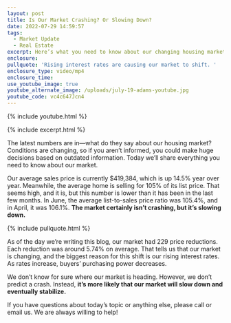 ```yaml
---
layout: post
title: Is Our Market Crashing? Or Slowing Down?
date: 2022-07-29 14:59:57
tags:
  - Market Update
  - Real Estate
excerpt: Here’s what you need to know about our changing housing market.
enclosure:
pullquote: 'Rising interest rates are causing our market to shift. '
enclosure_type: video/mp4
enclosure_time:
use_youtube_image: true
youtube_alternate_image: /uploads/july-19-adams-youtube.jpg
youtube_code: vc4c647Jcn4
---
```

{% include youtube.html %}

{% include excerpt.html %}

The latest numbers are in—what do they say about our housing market? Conditions are changing, so if you aren’t informed, you could make huge decisions based on outdated information. Today we’ll share everything you need to know about our market.&nbsp;

Our average sales price is currently $419,384, which is up 14.5% year over year. Meanwhile, the average home is selling for 105% of its list price. That seems high, and it is, but this number is lower than it has been in the last few months. In June, the average list-to-sales price ratio was 105.4%, and in April, it was 106.1%. **The market certainly isn’t crashing, but it’s slowing down.&nbsp;**

{% include pullquote.html %}

As of the day we’re writing this blog, our market had 229 price reductions. Each reduction was around 5.74% on average. That tells us that our market is changing, and the biggest reason for this shift is our rising interest rates. As rates increase, buyers’ purchasing power decreases.&nbsp;

We don’t know for sure where our market is heading. However, we don’t predict a crash. Instead, **it’s more likely that our market will slow down and eventually stabilize.&nbsp;**

If you have questions about today’s topic or anything else, please call or email us. We are always willing to help\!&nbsp;
